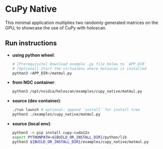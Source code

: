 # CuPy Native

This minimal application multiplies two randomly generated matrices on the GPU, to showcase the use of CuPy with holoscan.

## Run instructions

* **using python wheel**:
  ```bash
  # [Prerequisite] Download example .py file below to `APP_DIR`
  # [Optional] Start the virtualenv where holoscan is installed
  python3 <APP_DIR>/matmul.py
  ```
* **from NGC container**:
  ```bash
  python3 /opt/nvidia/holoscan/examples/cupy_native/matmul.py
  ```
* **source (dev container)**:
  ```bash
  ./run launch # optional: append `install` for install tree
  python3 ./examples/cupy_native/matmul.py
  ```
* **source (local env)**:
  ```bash
  python3 -m pip install cupy-cuda12x
  export PYTHONPATH=${BUILD_OR_INSTALL_DIR}/python/lib
  python3 ${BUILD_OR_INSTALL_DIR}/examples/cupy_native/matmul.py
  ```

